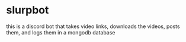 # slurpbot

this is a discord bot that takes video links, downloads the videos,
posts them, and logs them in a mongodb database
